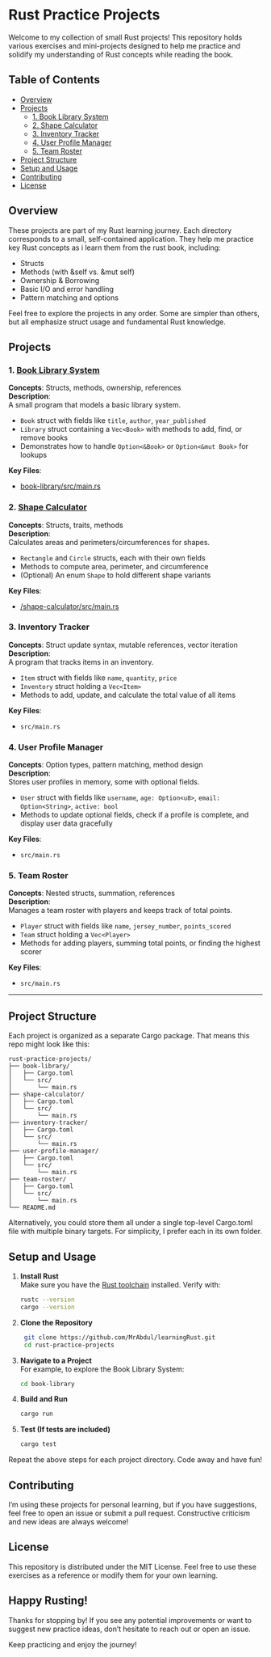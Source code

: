 
# **Rust Practice Projects**

Welcome to my collection of small Rust projects! This repository holds various exercises and mini-projects designed to help me practice and solidify my understanding of Rust concepts while reading the book.

## Table of Contents

- [Overview](#overview)
- [Projects](#projects)
    - [1. Book Library System](#1-book-library-system)
    - [2. Shape Calculator](#2-shape-calculator)
    - [3. Inventory Tracker](#3-inventory-tracker)
    - [4. User Profile Manager](#4-user-profile-manager)
    - [5. Team Roster](#5-team-roster)
- [Project Structure](#project-structure)
- [Setup and Usage](#setup-and-usage)
- [Contributing](#contributing)
- [License](#license)


## Overview

These projects are part of my Rust learning journey. Each directory corresponds to a small, self-contained application. They help me practice key Rust concepts as i learn them from the rust book, including:

* Structs
* Methods (with &self vs. &mut self)
* Ownership & Borrowing
* Basic I/O and error handling
* Pattern matching and options

Feel free to explore the projects in any order. Some are simpler than others, but all emphasize struct usage and fundamental Rust knowledge.

## Projects

### 1. [Book Library System](book-library/README.md)
**Concepts**: Structs, methods, ownership, references  
**Description**:  
A small program that models a basic library system.
- `Book` struct with fields like `title`, `author`, `year_published`
- `Library` struct containing a `Vec<Book>` with methods to add, find, or remove books
- Demonstrates how to handle `Option<&Book>` or `Option<&mut Book>` for lookups

**Key Files**:
- [book-library/src/main.rs](book-library/src/main.rs)

### 2. [Shape Calculator](shape-calculator/README.md)
**Concepts**: Structs, traits, methods  
**Description**:  
Calculates areas and perimeters/circumferences for shapes.
- `Rectangle` and `Circle` structs, each with their own fields
- Methods to compute area, perimeter, and circumference
- (Optional) An enum `Shape` to hold different shape variants

**Key Files**:
- [/shape-calculator/src/main.rs](/shape-calculator/src/main.rs)

### 3. Inventory Tracker
**Concepts**: Struct update syntax, mutable references, vector iteration  
**Description**:  
A program that tracks items in an inventory.
- `Item` struct with fields like `name`, `quantity`, `price`
- `Inventory` struct holding a `Vec<Item>`
- Methods to add, update, and calculate the total value of all items

**Key Files**:
- `src/main.rs`

### 4. User Profile Manager
**Concepts**: Option types, pattern matching, method design  
**Description**:  
Stores user profiles in memory, some with optional fields.
- `User` struct with fields like `username`, `age: Option<u8>`, `email: Option<String>`, `active: bool`
- Methods to update optional fields, check if a profile is complete, and display user data gracefully

**Key Files**:
- `src/main.rs`

### 5. Team Roster
**Concepts**: Nested structs, summation, references  
**Description**:  
Manages a team roster with players and keeps track of total points.
- `Player` struct with fields like `name`, `jersey_number`, `points_scored`
- `Team` struct holding a `Vec<Player>`
- Methods for adding players, summing total points, or finding the highest scorer

**Key Files**:
- `src/main.rs`

---

## Project Structure

Each project is organized as a separate Cargo package. That means this repo might look like this:

```
rust-practice-projects/
├── book-library/
│   ├── Cargo.toml
│   └── src/
│       └── main.rs
├── shape-calculator/
│   ├── Cargo.toml
│   └── src/
│       └── main.rs
├── inventory-tracker/
│   ├── Cargo.toml
│   └── src/
│       └── main.rs
├── user-profile-manager/
│   ├── Cargo.toml
│   └── src/
│       └── main.rs
├── team-roster/
│   ├── Cargo.toml
│   └── src/
│       └── main.rs
└── README.md
```
Alternatively, you could store them all under a single top-level Cargo.toml file with multiple binary targets. For simplicity, I prefer each in its own folder.

## Setup and Usage

1. **Install Rust**  
   Make sure you have the [Rust toolchain](https://www.rust-lang.org/tools/install) installed. Verify with:
   ```sh
   rustc --version
   cargo --version

2. **Clone the Repository**

   ```sh
    git clone https://github.com/MrAbdul/learningRust.git
    cd rust-practice-projects
   
3. **Navigate to a Project**  
    For example, to explore the Book Library System:
    ```sh
   cd book-library

4. **Build and Run**   
   ```sh
   cargo run
5. **Test (If tests are included)**   
   ```sh
   cargo test
Repeat the above steps for each project directory. Code away and have fun!

## Contributing

I’m using these projects for personal learning, but if you have suggestions, feel free to open an issue or submit a pull request. Constructive criticism and new ideas are always welcome!

## License

This repository is distributed under the MIT License. Feel free to use these exercises as a reference or modify them for your own learning.

## Happy Rusting!

Thanks for stopping by! If you see any potential improvements or want to suggest new practice ideas, don’t hesitate to reach out or open an issue.

Keep practicing and enjoy the journey!
